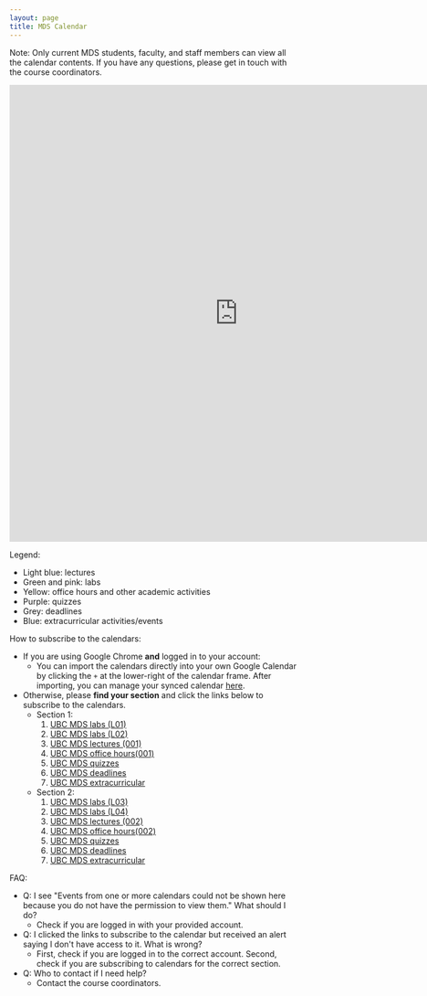 ```yaml
---
layout: page
title: MDS Calendar
---
```


Note: Only current MDS students, faculty, and staff members can view all the calendar contents. If you have any questions, please get in touch with the course coordinators.

<iframe src="https://calendar.google.com/calendar/embed?showTitle=0&showPrint=0&showTz=1&mode=WEEK&height=600&wkst=1&bgcolor=%23FFFFFF&src=1ld9ugd459qepa0eb0e4b77kl0%40group.calendar.google.com&color=%2388ccee&src=e0ae06ad17c5e19cee382119386023b90131224845c97fb13c270a28d67689ef@group.calendar.google.com&color=%2388ccee&src=luh223qsrlqmts9i86p7v6m204%40group.calendar.google.com&color=%2375c0b5&src=vbqklh5f7qpkoplteurlb9r1ps%40group.calendar.google.com&color=%23E0A6AF&src=4466667f20e1711f678401e77208df1f7a6823dba14530f1c6c8b1c85e71ac7f@group.calendar.google.com&color=%2375c0b5&src=b4b97bf97737ef6eb98e084819791b548d05e511b5586aeba60d77f7d6680c9b@group.calendar.google.com&color=%23E0A6AF&src=7mfpluc2hrdcbvko25bd6n2130%40group.calendar.google.com&color=%23DDCC77&src=819fa990754ed23817e7523618c0ed29a69c3cc9022be1c0a5cbf1af14d1a686@group.calendar.google.com&color=%23DDCC77&src=51mn8ie2s8tfl2gum1f7r46n70%40group.calendar.google.com&color=%23CC95C3&src=964d253b31a49ede0b204bf77d0ebe2aad27de506579b8fa0d72d60141a39040@group.calendar.google.com&color=%234E5D6C&src=ejhrb9q92fkngsl2jmag6lccvg%40group.calendar.google.com&color=%23277BDA&ctz=America%2FVancouver" style="border-width:0" width="800" height="800" frameborder="0" scrolling="no"></iframe>


Legend:
- Light blue: lectures
- Green and pink: labs
- Yellow: office hours and other academic activities
- Purple: quizzes
- Grey: deadlines
- Blue: extracurricular activities/events

How to subscribe to the calendars:
- If you are using Google Chrome **and** logged in to your account:
    - You can import the calendars directly into your own Google Calendar by clicking the `+` at the lower-right of the calendar frame. After importing, you can manage your synced calendar [here](https://calendar.google.com/calendar/u/0/syncselect).
- Otherwise, please **find your section** and click the links below to subscribe to the calendars.
    - Section 1:
        1. [UBC MDS labs (L01)](https://calendar.google.com/calendar/u/0?cid=bHVoMjIzcXNybHFtdHM5aTg2cDd2Nm0yMDRAZ3JvdXAuY2FsZW5kYXIuZ29vZ2xlLmNvbQ)
        2. [UBC MDS labs (L02)](https://calendar.google.com/calendar/u/0?cid=dmJxa2xoNWY3cXBrb3BsdGV1cmxiOXIxcHNAZ3JvdXAuY2FsZW5kYXIuZ29vZ2xlLmNvbQ)
        3. [UBC MDS lectures (001)](https://calendar.google.com/calendar/u/0?cid=MWxkOXVnZDQ1OXFlcGEwZWIwZTRiNzdrbDBAZ3JvdXAuY2FsZW5kYXIuZ29vZ2xlLmNvbQ)
        4. [UBC MDS office hours(001)](https://calendar.google.com/calendar/u/0?cid=N21mcGx1YzJocmRjYnZrbzI1YmQ2bjIxMzBAZ3JvdXAuY2FsZW5kYXIuZ29vZ2xlLmNvbQ)
        5. [UBC MDS quizzes](https://calendar.google.com/calendar/u/0?cid=NTFtbjhpZTJzOHRmbDJndW0xZjdyNDZuNzBAZ3JvdXAuY2FsZW5kYXIuZ29vZ2xlLmNvbQ)
        6. [UBC MDS deadlines](https://calendar.google.com/calendar/u/0?cid=OTY0ZDI1M2IzMWE0OWVkZTBiMjA0YmY3N2QwZWJlMmFhZDI3ZGU1MDY1NzliOGZhMGQ3MmQ2MDE0MWEzOTA0MEBncm91cC5jYWxlbmRhci5nb29nbGUuY29t)
        7. [UBC MDS extracurricular](https://calendar.google.com/calendar/u/0?cid=ZWpocmI5cTkyZmtuZ3NsMmptYWc2bGNjdmdAZ3JvdXAuY2FsZW5kYXIuZ29vZ2xlLmNvbQ)
    - Section 2:
        1. [UBC MDS labs (L03)](https://calendar.google.com/calendar/u/0?cid=NDQ2NjY2N2YyMGUxNzExZjY3ODQwMWU3NzIwOGRmMWY3YTY4MjNkYmExNDUzMGYxYzZjOGIxYzg1ZTcxYWM3ZkBncm91cC5jYWxlbmRhci5nb29nbGUuY29t)
        2. [UBC MDS labs (L04)](https://calendar.google.com/calendar/u/0?cid=YjRiOTdiZjk3NzM3ZWY2ZWI5OGUwODQ4MTk3OTFiNTQ4ZDA1ZTUxMWI1NTg2YWViYTYwZDc3ZjdkNjY4MGM5YkBncm91cC5jYWxlbmRhci5nb29nbGUuY29t)
        3. [UBC MDS lectures (002)](https://calendar.google.com/calendar/u/0?cid=ZTBhZTA2YWQxN2M1ZTE5Y2VlMzgyMTE5Mzg2MDIzYjkwMTMxMjI0ODQ1Yzk3ZmIxM2MyNzBhMjhkNjc2ODllZkBncm91cC5jYWxlbmRhci5nb29nbGUuY29t)
        4. [UBC MDS office hours(002)](https://calendar.google.com/calendar/u/0?cid=ODE5ZmE5OTA3NTRlZDIzODE3ZTc1MjM2MThjMGVkMjlhNjljM2NjOTAyMmJlMWMwYTVjYmYxYWYxNGQxYTY4NkBncm91cC5jYWxlbmRhci5nb29nbGUuY29t)
        5. [UBC MDS quizzes](https://calendar.google.com/calendar/u/0?cid=NTFtbjhpZTJzOHRmbDJndW0xZjdyNDZuNzBAZ3JvdXAuY2FsZW5kYXIuZ29vZ2xlLmNvbQ)
        6. [UBC MDS deadlines](https://calendar.google.com/calendar/u/0?cid=OTY0ZDI1M2IzMWE0OWVkZTBiMjA0YmY3N2QwZWJlMmFhZDI3ZGU1MDY1NzliOGZhMGQ3MmQ2MDE0MWEzOTA0MEBncm91cC5jYWxlbmRhci5nb29nbGUuY29t)
        7. [UBC MDS extracurricular](https://calendar.google.com/calendar/u/0?cid=ZWpocmI5cTkyZmtuZ3NsMmptYWc2bGNjdmdAZ3JvdXAuY2FsZW5kYXIuZ29vZ2xlLmNvbQ)

FAQ:
- Q: I see "Events from one or more calendars could not be shown here because you do not have the permission to view them." What should I do?
    - Check if you are logged in with your provided account.
- Q: I clicked the links to subscribe to the calendar but received an alert saying I don't have access to it. What is wrong?
    - First, check if you are logged in to the correct account. Second, check if you are subscribing to calendars for the correct section.
- Q: Who to contact if I need help?
    - Contact the course coordinators.
